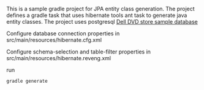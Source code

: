 This is a sample gradle project for JPA entity class generation. The project defines a gradle task that uses hibernate tools ant task to generate java entity classes.
The project uses postgresql [Dell DVD store sample database](http://linux.dell.com/dvdstore/)

Configure database connection properties in src/main/resources/hibernate.cfg.xml

Configure schema-selection and table-filter properties in src/main/resources/hibernate.reveng.xml

run 
```bash
gradle generate
```
